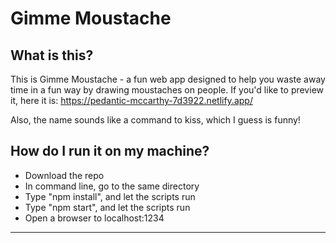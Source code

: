 # Gimme Moustache

## What is this?
  This is Gimme Moustache - a fun web app designed to help you waste away time in a fun way by drawing moustaches on people. If you'd like to preview it, here it is: https://pedantic-mccarthy-7d3922.netlify.app/

  Also, the name sounds like a command to kiss, which I guess is funny!

## How do I run it on my machine?
  - Download the repo
  - In command line, go to the same directory
  - Type "npm install", and let the scripts run
  - Type "npm start", and let the scripts run
  - Open a browser to localhost:1234

- - - 
